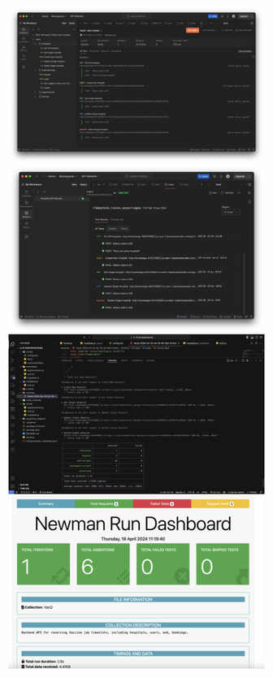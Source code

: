 ![alt text](<Screenshot 2567-04-18 at 11.21.44-1.png>)
![alt text](<Screenshot 2567-04-18 at 11.22.10.png>)
![alt text](<Screenshot 2567-04-18 at 11.22.44.png>)
![alt text](<Screenshot 2567-04-18 at 11.23.41.png>)
